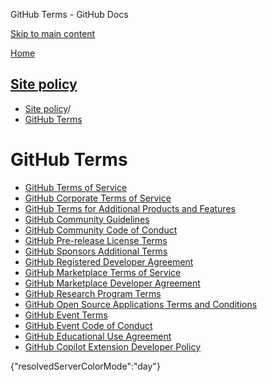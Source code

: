 GitHub Terms - GitHub Docs

[Skip to main content](#main-content)

[Home](/en)

[Site policy](/en/site-policy)
----------

* [Site policy](/en/site-policy)/
* [GitHub Terms](/en/site-policy/github-terms)

GitHub Terms
==========

* [GitHub Terms of Service](/en/site-policy/github-terms/github-terms-of-service)
* [GitHub Corporate Terms of Service](/en/site-policy/github-terms/github-corporate-terms-of-service)
* [GitHub Terms for Additional Products and Features](/en/site-policy/github-terms/github-terms-for-additional-products-and-features)
* [GitHub Community Guidelines](/en/site-policy/github-terms/github-community-guidelines)
* [GitHub Community Code of Conduct](/en/site-policy/github-terms/github-community-code-of-conduct)
* [GitHub Pre-release License Terms](/en/site-policy/github-terms/github-pre-release-license-terms)
* [GitHub Sponsors Additional Terms](/en/site-policy/github-terms/github-sponsors-additional-terms)
* [GitHub Registered Developer Agreement](/en/site-policy/github-terms/github-registered-developer-agreement)
* [GitHub Marketplace Terms of Service](/en/site-policy/github-terms/github-marketplace-terms-of-service)
* [GitHub Marketplace Developer Agreement](/en/site-policy/github-terms/github-marketplace-developer-agreement)
* [GitHub Research Program Terms](/en/site-policy/github-terms/github-research-program-terms)
* [GitHub Open Source Applications Terms and Conditions](/en/site-policy/github-terms/github-open-source-applications-terms-and-conditions)
* [GitHub Event Terms](/en/site-policy/github-terms/github-event-terms)
* [GitHub Event Code of Conduct](/en/site-policy/github-terms/github-event-code-of-conduct)
* [GitHub Educational Use Agreement](/en/site-policy/github-terms/github-educational-use-agreement)
* [GitHub Copilot Extension Developer Policy](/en/site-policy/github-terms/github-copilot-extension-developer-policy)

{"resolvedServerColorMode":"day"}
